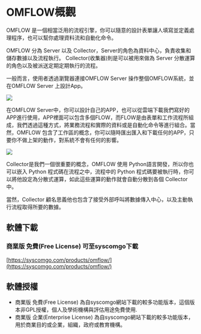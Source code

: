 # OMFLOW概觀

OMFLOW 是一個相當泛用的流程引擎，你可以隨意的設計表單讓人填寫並定義處理程序，也可以幫你處理資料流和自動化命令。

OMFLOW 分為 Server 以及 Collector，Server的角色為資料中心，負責收集和儲存數據以及流程執行。 Collector(收集器)則是可以被用來做為 Server 分散運算的角色以及被派送定期定期執行的流程。

一般而言，使用者透過瀏覽器連接OMFLOW Server 操作整個OMFLOW系統，並在OMFLOW Server 上設計App。

![](https://syscomgo.com/wp-content/uploads/2023/11/OMFLOW\_2-1\_1.png)

在OMFLOW Server中，你可以設計自己的APP，也可以從雲端下載我們寫好的APP進行使用，APP裡面可以包含多個FLOW，而FLOW是由表單和工作流程所組成，我們透過這種方式，將業務流程和實際的資料或是自動化命令等進行組合。當然，OMFLOW 包含了工作區的概念，你可以隨時匯出匯入和下載任何的APP，只要你不做上架的動作，對系統不會有任何的影響。

![](https://syscomgo.com/wp-content/uploads/2023/11/OMFLOW\_2-1\_2.png)

Collector是我們一個很重要的概念，OMFLOW 使用 Python語言開發，所以你也可以嵌入 Python 程式碼在流程之中，流程中的 Python 程式碼要被執行時，你可以將他設定為分散式運算，如此這些運算的動作就會自動分散到各個 Collector 中。

當然，Collector 顧名思義他也包含了接受外部呼叫將數據傳入中心，以及主動執行流程取得所要的數據。

## 軟體下載

### 商業版 免費(Free License) 可至syscomgo下載

[https://syscomgo.com/products/omflow/](https://syscomgo.com/products/omflow/)

## 軟體授權

* 商業版 免費(Free License) 為自syscomgo網站下載的較多功能版本，這個版本非GPL授權，個人及學術機構與評估用途免費使用.
* 商業版 企業(Enterprise License) 為自syscomgo網站下載的較多功能版本，用於商業目的或企業，組織，政府或教育機構。

